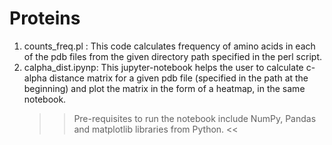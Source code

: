 # Proteins
1. counts_freq.pl : This code calculates frequency of amino acids in each of the pdb files from the given directory path specified in the perl script.
2. calpha_dist.ipynp: This jupyter-notebook helps the user to calculate c-alpha distance matrix for a given pdb file (specified in the path at the beginning) and plot the matrix in the form of a heatmap, in the same notebook.
   >> Pre-requisites to run the notebook include NumPy, Pandas and matplotlib libraries from Python. <<  
                       
